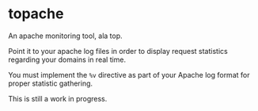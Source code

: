 # topache
An apache monitoring tool, ala top. 



Point it to your apache log files in order to display request statistics regarding your domains in real time.

You must implement the `%v` directive as part of your Apache log format for proper statistic gathering.

This is still a work in progress.
